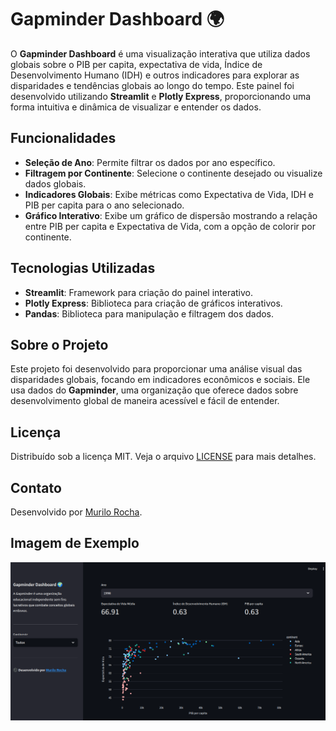 # Gapminder Dashboard 🌍

O **Gapminder Dashboard** é uma visualização interativa que utiliza dados globais sobre o PIB per capita, expectativa de vida, Índice de Desenvolvimento Humano (IDH) e outros indicadores para explorar as disparidades e tendências globais ao longo do tempo. Este painel foi desenvolvido utilizando **Streamlit** e **Plotly Express**, proporcionando uma forma intuitiva e dinâmica de visualizar e entender os dados.

## Funcionalidades

- **Seleção de Ano**: Permite filtrar os dados por ano específico.
- **Filtragem por Continente**: Selecione o continente desejado ou visualize dados globais.
- **Indicadores Globais**: Exibe métricas como Expectativa de Vida, IDH e PIB per capita para o ano selecionado.
- **Gráfico Interativo**: Exibe um gráfico de dispersão mostrando a relação entre PIB per capita e Expectativa de Vida, com a opção de colorir por continente.


    
## Tecnologias Utilizadas

- **Streamlit**: Framework para criação do painel interativo.
- **Plotly Express**: Biblioteca para criação de gráficos interativos.
- **Pandas**: Biblioteca para manipulação e filtragem dos dados.
  
## Sobre o Projeto

Este projeto foi desenvolvido para proporcionar uma análise visual das disparidades globais, focando em indicadores econômicos e sociais. Ele usa dados do **Gapminder**, uma organização que oferece dados sobre desenvolvimento global de maneira acessível e fácil de entender.

## Licença

Distribuído sob a licença MIT. Veja o arquivo [LICENSE](LICENSE) para mais detalhes.

## Contato

Desenvolvido por [Murilo Rocha](https://www.linkedin.com/in/murilo-silva-ia/).

## Imagem de Exemplo

![Dashboard Gapminder](dataset/painel.png)

